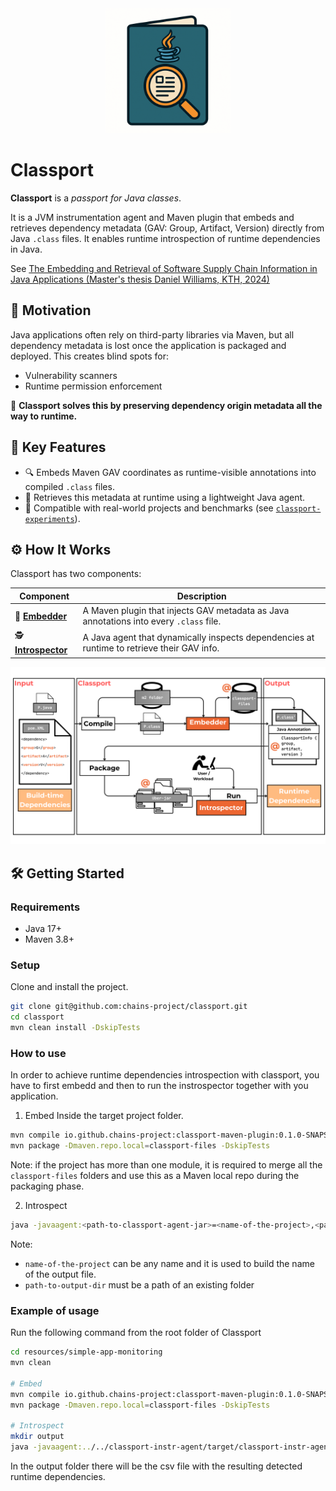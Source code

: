 <div align="center">
<img src="resources/imgs/classport-logo.png" width="200">
</div>

# Classport

**Classport** is a *passport for Java classes*.

It is a JVM instrumentation agent and Maven plugin that embeds and retrieves dependency metadata (GAV: Group, Artifact, Version) directly from Java `.class` files. It enables runtime introspection of runtime dependencies in Java.



See [The Embedding and Retrieval of Software Supply Chain Information in Java Applications (Master's thesis Daniel Williams, KTH, 2024)](https://kth.diva-portal.org/smash/record.jsf?dswid=7855&pid=diva2%3A1905606&c=1&searchType=SIMPLE&language=en&query=The+Embedding+and+Retrieval+of+Software+Supply+Chain+Information+in+Java+Applications&af=%5B%5D&aq=%5B%5B%5D%5D&aq2=%5B%5B%5D%5D&aqe=%5B%5D&noOfRows=50&sortOrder=author_sort_asc&sortOrder2=title_sort_asc&onlyFullText=false&sf=all)

## 🎯 Motivation

Java applications often rely on third-party libraries via Maven, but all dependency metadata is lost once the application is packaged and deployed. This creates blind spots for:
- Vulnerability scanners
- Runtime permission enforcement

🧩 **Classport solves this by preserving dependency origin metadata all the way to runtime.**


## 🚀 Key Features

- 🔍 Embeds Maven GAV coordinates as runtime-visible annotations into compiled `.class` files.
- 🎯 Retrieves this metadata at runtime using a lightweight Java agent.
- 🧪 Compatible with real-world projects and benchmarks (see [`classport-experiments`](https://github.com/chains-project/classport-experiments)).

## ⚙️ How It Works

Classport has two components:

| Component    | Description |
|--------------|-------------|
| 🧵 [**Embedder**](./maven-plugin/)  | A Maven plugin that injects GAV metadata as Java annotations into every `.class` file. |
| 🕵️ [**Introspector**](./classport-instr-agent/) | A Java agent that dynamically inspects dependencies at runtime to retrieve their GAV info. |

![classport overview](./resources/imgs/classport.png)

## 🛠️ Getting Started
### Requirements
* Java 17+
* Maven 3.8+

### Setup
Clone and install the project.

```bash
git clone git@github.com:chains-project/classport.git
cd classport
mvn clean install -DskipTests
```

### How to use

In order to achieve runtime dependencies introspection with classport, you have to first embedd and then to run the instrospector together with you application.

1. Embed
Inside the target project folder.
```bash
mvn compile io.github.chains-project:classport-maven-plugin:0.1.0-SNAPSHOT:embed
mvn package -Dmaven.repo.local=classport-files -DskipTests
```
Note: if the project has more than one module, it is required to merge all the `classport-files` folders and use this as a Maven local repo during the packaging phase. 

2. Introspect
```bash
java -javaagent:<path-to-classport-agent-jar>=<name-of-the-project>,<path-to-output-dir>,dependency -jar <path-to-jar-of-the-target-app> [optional-args-of-the-target-app]
```
Note:
- `name-of-the-project` can be any name and it is used to build the name of the output file.
- `path-to-output-dir` must be a path of an existing folder

### Example of usage
Run the following command from the root folder of Classport

```bash
cd resources/simple-app-monitoring
mvn clean

# Embed
mvn compile io.github.chains-project:classport-maven-plugin:0.1.0-SNAPSHOT:embed
mvn package -Dmaven.repo.local=classport-files -DskipTests

# Introspect
mkdir output
java -javaagent:../../classport-instr-agent/target/classport-instr-agent-0.1.0-SNAPSHOT.jar=test,./output,dependency -jar target/original-test-agent-app-1.0-SNAPSHOT.jar
```
In the output folder there will be the csv file with the resulting detected runtime dependencies.

